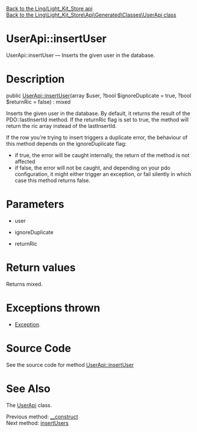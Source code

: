 [Back to the Ling/Light_Kit_Store api](https://github.com/lingtalfi/Light_Kit_Store/blob/master/doc/api/Ling/Light_Kit_Store.md)<br>
[Back to the Ling\Light_Kit_Store\Api\Generated\Classes\UserApi class](https://github.com/lingtalfi/Light_Kit_Store/blob/master/doc/api/Ling/Light_Kit_Store/Api/Generated/Classes/UserApi.md)


UserApi::insertUser
================



UserApi::insertUser — Inserts the given user in the database.




Description
================


public [UserApi::insertUser](https://github.com/lingtalfi/Light_Kit_Store/blob/master/doc/api/Ling/Light_Kit_Store/Api/Generated/Classes/UserApi/insertUser.md)(array $user, ?bool $ignoreDuplicate = true, ?bool $returnRic = false) : mixed




Inserts the given user in the database.
By default, it returns the result of the PDO::lastInsertId method.
If the returnRic flag is set to true, the method will return the ric array instead of the lastInsertId.


If the row you're trying to insert triggers a duplicate error, the behaviour of this method depends on
the ignoreDuplicate flag:
- if true, the error will be caught internally, the return of the method is not affected
- if false, the error will not be caught, and depending on your pdo configuration, it might either
         trigger an exception, or fail silently in which case this method returns false.




Parameters
================


- user

    

- ignoreDuplicate

    

- returnRic

    


Return values
================

Returns mixed.


Exceptions thrown
================

- [Exception](http://php.net/manual/en/class.exception.php).&nbsp;







Source Code
===========
See the source code for method [UserApi::insertUser](https://github.com/lingtalfi/Light_Kit_Store/blob/master/Api/Generated/Classes/UserApi.php#L43-L94)


See Also
================

The [UserApi](https://github.com/lingtalfi/Light_Kit_Store/blob/master/doc/api/Ling/Light_Kit_Store/Api/Generated/Classes/UserApi.md) class.

Previous method: [__construct](https://github.com/lingtalfi/Light_Kit_Store/blob/master/doc/api/Ling/Light_Kit_Store/Api/Generated/Classes/UserApi/__construct.md)<br>Next method: [insertUsers](https://github.com/lingtalfi/Light_Kit_Store/blob/master/doc/api/Ling/Light_Kit_Store/Api/Generated/Classes/UserApi/insertUsers.md)<br>

